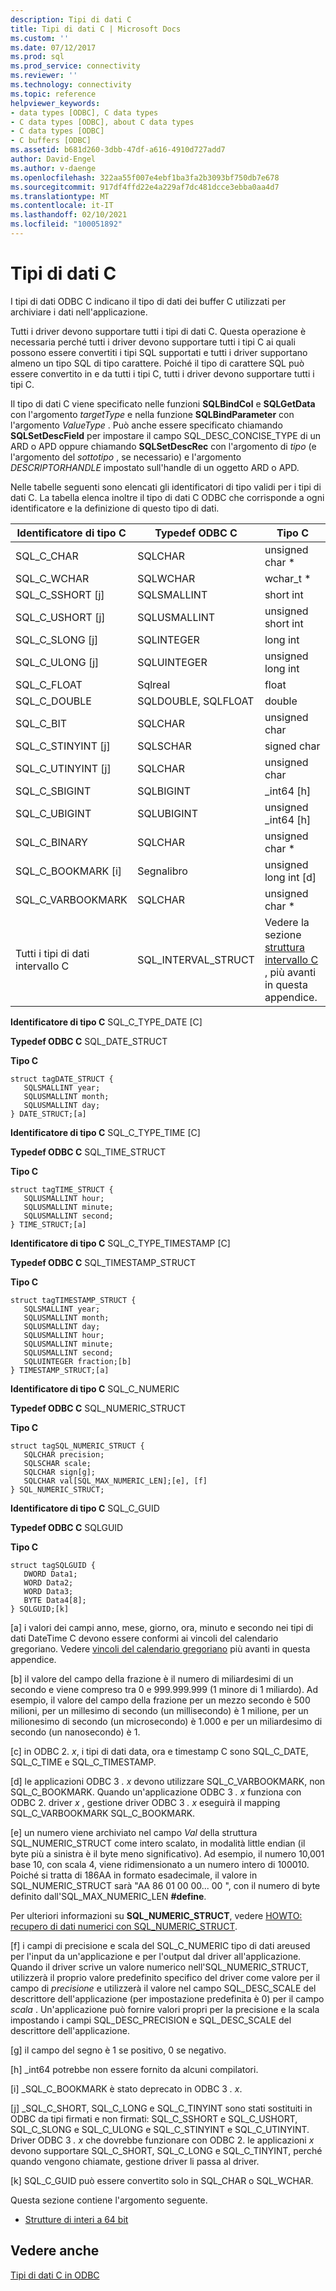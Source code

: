 ```yaml
---
description: Tipi di dati C
title: Tipi di dati C | Microsoft Docs
ms.custom: ''
ms.date: 07/12/2017
ms.prod: sql
ms.prod_service: connectivity
ms.reviewer: ''
ms.technology: connectivity
ms.topic: reference
helpviewer_keywords:
- data types [ODBC], C data types
- C data types [ODBC], about C data types
- C data types [ODBC]
- C buffers [ODBC]
ms.assetid: b681d260-3dbb-47df-a616-4910d727add7
author: David-Engel
ms.author: v-daenge
ms.openlocfilehash: 322aa55f007e4ebf1ba3fa2b3093bf750db7e678
ms.sourcegitcommit: 917df4ffd22e4a229af7dc481dcce3ebba0aa4d7
ms.translationtype: MT
ms.contentlocale: it-IT
ms.lasthandoff: 02/10/2021
ms.locfileid: "100051892"
---
```

# <a name="c-data-types"></a>Tipi di dati C
I tipi di dati ODBC C indicano il tipo di dati dei buffer C utilizzati per archiviare i dati nell'applicazione.  
  
 Tutti i driver devono supportare tutti i tipi di dati C. Questa operazione è necessaria perché tutti i driver devono supportare tutti i tipi C ai quali possono essere convertiti i tipi SQL supportati e tutti i driver supportano almeno un tipo SQL di tipo carattere. Poiché il tipo di carattere SQL può essere convertito in e da tutti i tipi C, tutti i driver devono supportare tutti i tipi C.  
  
 Il tipo di dati C viene specificato nelle funzioni **SQLBindCol** e **SQLGetData** con l'argomento *targetType* e nella funzione **SQLBindParameter** con l'argomento *ValueType* . Può anche essere specificato chiamando **SQLSetDescField** per impostare il campo SQL_DESC_CONCISE_TYPE di un ARD o APD oppure chiamando **SQLSetDescRec** con l'argomento di *tipo* (e l'argomento del *sottotipo* , se necessario) e l'argomento *DESCRIPTORHANDLE* impostato sull'handle di un oggetto ARD o APD.  
  
 Nelle tabelle seguenti sono elencati gli identificatori di tipo validi per i tipi di dati C. La tabella elenca inoltre il tipo di dati C ODBC che corrisponde a ogni identificatore e la definizione di questo tipo di dati.  
  
|Identificatore di tipo C|Typedef ODBC C|Tipo C|  
|-----------------------|--------------------|------------|  
|SQL_C_CHAR|SQLCHAR|unsigned char *|  
|SQL_C_WCHAR|SQLWCHAR|wchar_t *|  
|SQL_C_SSHORT [j]|SQLSMALLINT|short int|  
|SQL_C_USHORT [j]|SQLUSMALLINT|unsigned short int|  
|SQL_C_SLONG [j]|SQLINTEGER|long int|  
|SQL_C_ULONG [j]|SQLUINTEGER|unsigned long int|  
|SQL_C_FLOAT|Sqlreal|float|  
|SQL_C_DOUBLE|SQLDOUBLE, SQLFLOAT|double|  
|SQL_C_BIT|SQLCHAR|unsigned char|  
|SQL_C_STINYINT [j]|SQLSCHAR|signed char|  
|SQL_C_UTINYINT [j]|SQLCHAR|unsigned char|  
|SQL_C_SBIGINT|SQLBIGINT|_int64 [h]|  
|SQL_C_UBIGINT|SQLUBIGINT|unsigned _int64 [h]|  
|SQL_C_BINARY|SQLCHAR|unsigned char *|  
|SQL_C_BOOKMARK [i]|Segnalibro|unsigned long int [d]|  
|SQL_C_VARBOOKMARK|SQLCHAR|unsigned char *|  
|Tutti i tipi di dati intervallo C|SQL_INTERVAL_STRUCT|Vedere la sezione [struttura intervallo C](../../../odbc/reference/appendixes/c-interval-structure.md) , più avanti in questa appendice.|  
  
 **Identificatore di tipo C** SQL_C_TYPE_DATE [C]  
  
 **Typedef ODBC C** SQL_DATE_STRUCT  
  
 **Tipo C**  
  
```  
struct tagDATE_STRUCT {  
   SQLSMALLINT year;  
   SQLUSMALLINT month;  
   SQLUSMALLINT day;    
} DATE_STRUCT;[a]  
```  
  
 **Identificatore di tipo C** SQL_C_TYPE_TIME [C]  
  
 **Typedef ODBC C** SQL_TIME_STRUCT  
  
 **Tipo C**  
  
```  
struct tagTIME_STRUCT {  
   SQLUSMALLINT hour;  
   SQLUSMALLINT minute;  
   SQLUSMALLINT second;  
} TIME_STRUCT;[a]  
```  
  
 **Identificatore di tipo C** SQL_C_TYPE_TIMESTAMP [C]  
  
 **Typedef ODBC C** SQL_TIMESTAMP_STRUCT  
  
 **Tipo C**  
  
```  
struct tagTIMESTAMP_STRUCT {  
   SQLSMALLINT year;  
   SQLUSMALLINT month;  
   SQLUSMALLINT day;  
   SQLUSMALLINT hour;  
   SQLUSMALLINT minute;  
   SQLUSMALLINT second;  
   SQLUINTEGER fraction;[b]   
} TIMESTAMP_STRUCT;[a]  
```  
  
 **Identificatore di tipo C** SQL_C_NUMERIC  
  
 **Typedef ODBC C** SQL_NUMERIC_STRUCT  
  
 **Tipo C**  
  
```  
struct tagSQL_NUMERIC_STRUCT {  
   SQLCHAR precision;  
   SQLSCHAR scale;  
   SQLCHAR sign[g];  
   SQLCHAR val[SQL_MAX_NUMERIC_LEN];[e], [f]   
} SQL_NUMERIC_STRUCT;  
```  
  
 **Identificatore di tipo C** SQL_C_GUID  
  
 **Typedef ODBC C** SQLGUID  
  
 **Tipo C**  
  
```  
struct tagSQLGUID {  
   DWORD Data1;  
   WORD Data2;  
   WORD Data3;  
   BYTE Data4[8];  
} SQLGUID;[k]  
```  
  
 [a] i valori dei campi anno, mese, giorno, ora, minuto e secondo nei tipi di dati DateTime C devono essere conformi ai vincoli del calendario gregoriano. Vedere [vincoli del calendario gregoriano](../../../odbc/reference/appendixes/constraints-of-the-gregorian-calendar.md) più avanti in questa appendice.  
  
 [b] il valore del campo della frazione è il numero di miliardesimi di un secondo e viene compreso tra 0 e 999.999.999 (1 minore di 1 miliardo). Ad esempio, il valore del campo della frazione per un mezzo secondo è 500 milioni, per un millesimo di secondo (un millisecondo) è 1 milione, per un milionesimo di secondo (un microsecondo) è 1.000 e per un miliardesimo di secondo (un nanosecondo) è 1.  
  
 [c] in ODBC 2. *x*, i tipi di dati data, ora e timestamp C sono SQL_C_DATE, SQL_C_TIME e SQL_C_TIMESTAMP.  
  
 [d] le applicazioni ODBC 3 *. x* devono utilizzare SQL_C_VARBOOKMARK, non SQL_C_BOOKMARK. Quando un'applicazione ODBC 3 *. x* funziona con ODBC 2. driver *x* , gestione driver ODBC 3 *. x* eseguirà il mapping SQL_C_VARBOOKMARK SQL_C_BOOKMARK.  
  
 [e] un numero viene archiviato nel campo *Val* della struttura SQL_NUMERIC_STRUCT come intero scalato, in modalità little endian (il byte più a sinistra è il byte meno significativo). Ad esempio, il numero 10,001 base 10, con scala 4, viene ridimensionato a un numero intero di 100010. Poiché si tratta di 186AA in formato esadecimale, il valore in SQL_NUMERIC_STRUCT sarà "AA 86 01 00 00... 00 ", con il numero di byte definito dall'SQL_MAX_NUMERIC_LEN **#define**.  
  
 Per ulteriori informazioni su **SQL_NUMERIC_STRUCT**, vedere [HOWTO: recupero di dati numerici con SQL_NUMERIC_STRUCT](retrieve-numeric-data-sql-numeric-struct-kb222831.md).  
  
 [f] i campi di precisione e scala del SQL_C_NUMERIC tipo di dati areused per l'input da un'applicazione e per l'output dal driver all'applicazione. Quando il driver scrive un valore numerico nell'SQL_NUMERIC_STRUCT, utilizzerà il proprio valore predefinito specifico del driver come valore per il campo di *precisione* e utilizzerà il valore nel campo SQL_DESC_SCALE del descrittore dell'applicazione (per impostazione predefinita è 0) per il campo *scala* . Un'applicazione può fornire valori propri per la precisione e la scala impostando i campi SQL_DESC_PRECISION e SQL_DESC_SCALE del descrittore dell'applicazione.  
  
 [g] il campo del segno è 1 se positivo, 0 se negativo.  
  
 [h] _int64 potrebbe non essere fornito da alcuni compilatori.  
  
 [i] _SQL_C_BOOKMARK è stato deprecato in ODBC 3 *. x*.  
  
 [j] _SQL_C_SHORT, SQL_C_LONG e SQL_C_TINYINT sono stati sostituiti in ODBC da tipi firmati e non firmati: SQL_C_SSHORT e SQL_C_USHORT, SQL_C_SLONG e SQL_C_ULONG e SQL_C_STINYINT e SQL_C_UTINYINT. Driver ODBC 3 *. x* che dovrebbe funzionare con ODBC 2. le applicazioni *x* devono supportare SQL_C_SHORT, SQL_C_LONG e SQL_C_TINYINT, perché quando vengono chiamate, gestione driver li passa al driver.  
  
 [k] SQL_C_GUID può essere convertito solo in SQL_CHAR o SQL_WCHAR.  
  
 Questa sezione contiene l'argomento seguente.  
  
-   [Strutture di interi a 64 bit](../../../odbc/reference/appendixes/64-bit-integer-structures.md)  
  
## <a name="see-also"></a>Vedere anche  
 [Tipi di dati C in ODBC](../../../odbc/reference/develop-app/c-data-types-in-odbc.md)

